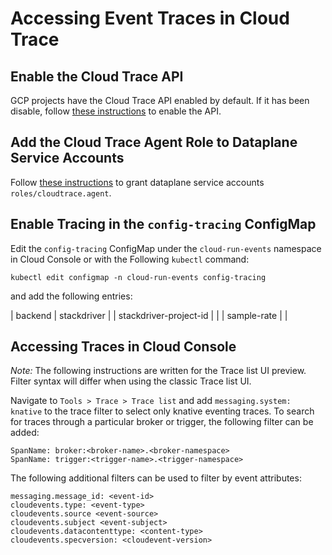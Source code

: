 # Accessing Event Traces in Cloud Trace

## Enable the Cloud Trace API

GCP projects have the Cloud Trace API enabled by default. If it has been disable, follow [these
instructions](https://cloud.google.com/trace/docs/setup#gcp-config) to enable the API.

## Add the Cloud Trace Agent Role to Dataplane Service Accounts

Follow [these instructions](../install/dataplane-service-account.md#create-a-google-cloud-service-account-to-interact-with-pubsub) to grant dataplane service accounts `roles/cloudtrace.agent`.

## Enable Tracing in the `config-tracing` ConfigMap

Edit the `config-tracing` ConfigMap under the `cloud-run-events` namespace in Cloud Console or with the Following `kubectl` command:

```shell
kubectl edit configmap -n cloud-run-events config-tracing
```

and add the following entries:

| backend | stackdriver |
| stackdriver-project-id | <project-id> |
| sample-rate | <sample-rate> |

## Accessing Traces in Cloud Console

_Note:_ The following instructions are written for the Trace list UI preview. Filter syntax will differ when using the classic Trace list UI.

Navigate to `Tools > Trace > Trace list` and add `messaging.system: knative` to the trace filter to select only knative eventing traces. To search for traces through a particular broker or trigger, the following filter can be added:

```
SpanName: broker:<broker-name>.<broker-namespace>
SpanName: trigger:<trigger-name>.<trigger-namespace>
```

The following additional filters can be used to filter by event attributes:

```
messaging.message_id: <event-id>
cloudevents.type: <event-type>
cloudevents.source <event-source>
cloudevents.subject <event-subject>
cloudevents.datacontenttype: <content-type>
cloudevents.specversion: <cloudevent-version>
```

